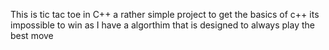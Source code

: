 This is tic tac toe in C++ a rather simple project to get the basics of c++
its impossible to win as I have a algorthim that is designed to always play the best move
